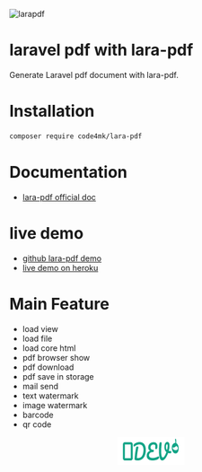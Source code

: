 ![larapdf](https://user-images.githubusercontent.com/17185462/54040125-da2e4c80-41ee-11e9-86e6-c07f5b4db9c7.png)

# laravel pdf with lara-pdf
Generate Laravel pdf document with lara-pdf.

# Installation

```bash
composer require code4mk/lara-pdf
```

# Documentation

* [lara-pdf official doc](https://code4mk.org/package/laravel/lara-pdf)

# live demo

* [github lara-pdf demo](https://github.com/code4mk/larapdf-demo)
* [live demo on heroku](https://larapdf.herokuapp.com/)

# Main Feature

* load view
* load file
* load core html
* pdf browser show
* pdf download
* pdf save in storage
* mail send
* text watermark
* image watermark
* barcode
* qr code


<a href="https://twitter.com/0devco" target="_blank" ><p align="center" ><img src="https://raw.githubusercontent.com/0devco/docs/master/.devco-images/logo-transparent.png"></p></a>
